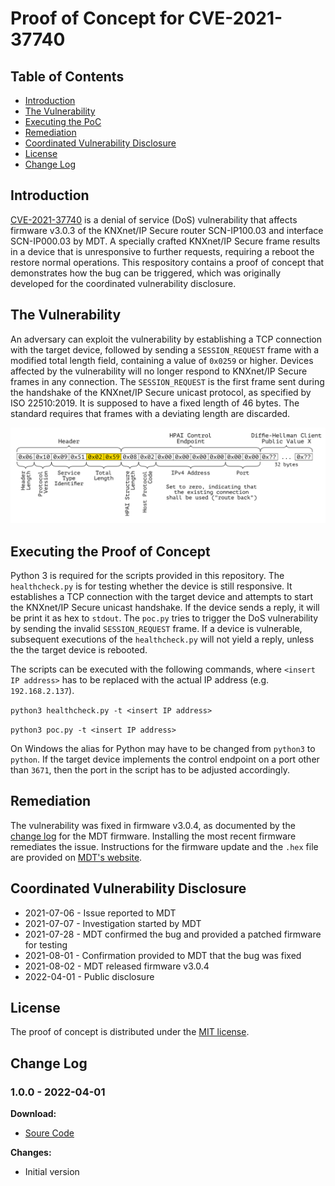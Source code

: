 # Proof of Concept for CVE-2021-37740

## Table of Contents

- [Introduction](#introduction)
- [The Vulnerability](#the-vulnerability)
- [Executing the PoC](#executing-the-poc)
- [Remediation](#remediation)
- [Coordinated Vulnerability Disclosure](#coordinated-vulnerability-disclosure)
- [License](#license)
- [Change Log](#change-log)

## Introduction

[CVE-2021-37740](https://nvd.nist.gov/vuln/detail/CVE-2021-37740) is a denial of service (DoS) vulnerability that affects firmware v3.0.3 of the KNXnet/IP Secure router SCN-IP100.03 and interface SCN-IP000.03 by MDT. 
A specially crafted KNXnet/IP Secure frame results in a device that is unresponsive to further requests, requiring a reboot the restore normal operations.
This respository contains a proof of concept that demonstrates how the bug can be triggered, which was originally developed for the coordinated vulnerability disclosure.

## The Vulnerability

An adversary can exploit the vulnerability by establishing a TCP connection with the target device, followed by sending a `SESSION_REQUEST` frame with a modified total length field, containing a value of `0x0259` or higher. 
Devices affected by the vulnerability will no longer respond to KNXnet/IP Secure frames in any connection. The `SESSION_REQUEST` is the first frame sent during the handshake of the KNXnet/IP Secure unicast protocol, as specified by ISO 22510:2019. 
It is supposed to have a fixed length of 46 bytes. The standard requires that frames with a deviating length are discarded.

<picture>
  <source media="(prefers-color-scheme: dark)" srcset="./imgs/session-request-dark-mode.svg">
  <source media="(prefers-color-scheme: light)" srcset="./imgs/session-request.svg">
  <img alt="Modified SESSION_REQUEST frame." src="./imgs/session-request.svg">
</picture>

## Executing the Proof of Concept

Python 3 is required for the scripts provided in this repository. The `healthcheck.py` is for testing whether the device is still responsive. 
It establishes a TCP connection with the target device and attempts to start the KNXnet/IP Secure unicast handshake. 
If the device sends a reply, it will be print it as hex to `stdout`.
The `poc.py` tries to trigger the DoS vulnerability by sending the invalid `SESSION_REQUEST` frame. If a device is vulnerable, subsequent executions of the `healthcheck.py` will not yield a reply, unless the the target device is rebooted.

The scripts can be executed with the following commands, where `<insert IP address>` has to be replaced with the actual IP address (e.g. `192.168.2.137`).

`python3 healthcheck.py -t <insert IP address>`

`python3 poc.py -t <insert IP address>`

On Windows the alias for Python may have to be changed from `python3` to `python`. If the target device implements the control endpoint on a port other than `3671`, then the port in the script has to be adjusted accordingly. 

## Remediation

The vulnerability was fixed in firmware v3.0.4, as documented by the [change log](https://www.mdt.de/download/MDT_CL_SCN_IP_03_IP_Interface_Router.pdf) for the MDT firmware. Installing the most recent firmware remediates the issue. Instructions for the firmware update and the `.hex` file are provided on [MDT's website](https://www.mdt.de/produkte/produktdetail.html?tx_mdtproducts_detail%5Baction%5D=detail&tx_mdtproducts_detail%5Bcontroller%5D=Productseries&tx_mdtproducts_detail%5Bseries%5D=61&cHash=b5790b112aaa7ae5fe450726ea614983).

## Coordinated Vulnerability Disclosure

- 2021-07-06 - Issue reported to MDT
- 2021-07-07 - Investigation started by MDT
- 2021-07-28 - MDT confirmed the bug and provided a patched firmware for testing
- 2021-08-01 - Confirmation provided to MDT that the bug was fixed
- 2021-08-02 - MDT released firmware v3.0.4
- 2022-04-01 - Public disclosure

## License

The proof of concept is distributed under the [MIT license](./LICENSE).

## Change Log

### 1.0.0 - 2022-04-01
**Download:**
- [Soure Code](https://github.com/robertguetzkow/CVE-2021-37740/archive/refs/tags/v1.0.0.zip)

**Changes:**
- Initial version
